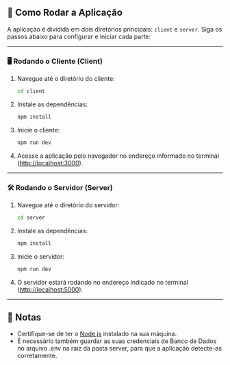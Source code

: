 ## 🚀 Como Rodar a Aplicação

A aplicação é dividida em dois diretórios principais: `client` e `server`. Siga os passos abaixo para configurar e iniciar cada parte:

---

### 🖥️ Rodando o Cliente (Client)

1. Navegue até o diretório do cliente:
   ```bash
   cd client
   ```

2. Instale as dependências:
   ```bash
   npm install
   ```

3. Inicie o cliente:
   ```bash
   npm run dev
   ```

4. Acesse a aplicação pelo navegador no endereço informado no terminal ([http://localhost:3000](http://localhost:3000)).

---

### 🛠️ Rodando o Servidor (Server)

1. Navegue até o diretório do servidor:
   ```bash
   cd server
   ```

2. Instale as dependências:
   ```bash
   npm install
   ```

3. Inicie o servidor:
   ```bash
   npm run dev
   ```

4. O servidor estará rodando no endereço indicado no terminal ([http://localhost:5000](http://localhost:5000)).

---

## 📝 Notas

- Certifique-se de ter o [Node.js](https://nodejs.org) instalado na sua máquina.
- É necessário também guardar as suas credenciais de Banco de Dados no arquivo .env na raiz da pasta server, para que a aplicação detecte-as corretamente.
